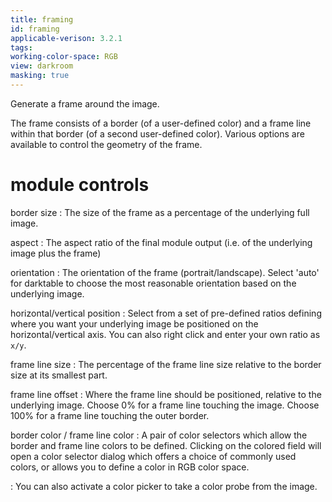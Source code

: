 ```yaml
---
title: framing
id: framing
applicable-verison: 3.2.1
tags: 
working-color-space: RGB 
view: darkroom
masking: true
---
```


Generate a frame around the image. 

The frame consists of a border (of a user-defined color) and a frame line within that border (of a second user-defined color). Various options are available to control the geometry of the frame.

# module controls

border size
: The size of the frame as a percentage of the underlying full image.

aspect
: The aspect ratio of the final module output (i.e. of the underlying image plus the frame)

orientation
: The orientation of the frame (portrait/landscape). Select 'auto' for darktable to choose the most reasonable orientation based on the underlying image.

horizontal/vertical position
: Select from a set of pre-defined ratios defining where you want your underlying image be positioned on the horizontal/vertical axis. You can also right click and enter your own ratio as `x/y`.

frame line size
: The percentage of the frame line size relative to the border size at its smallest part.

frame line offset
: Where the frame line should be positioned, relative to the underlying image. Choose 0% for a frame line touching the image. Choose 100% for a frame line touching the outer border.

border color / frame line color
: A pair of color selectors which allow the border and frame line colors to be defined. Clicking on the colored field will open a color selector dialog which offers a choice of commonly used colors, or allows you to define a color in RGB color space.

: You can also activate a color picker to take a color probe from the image.
